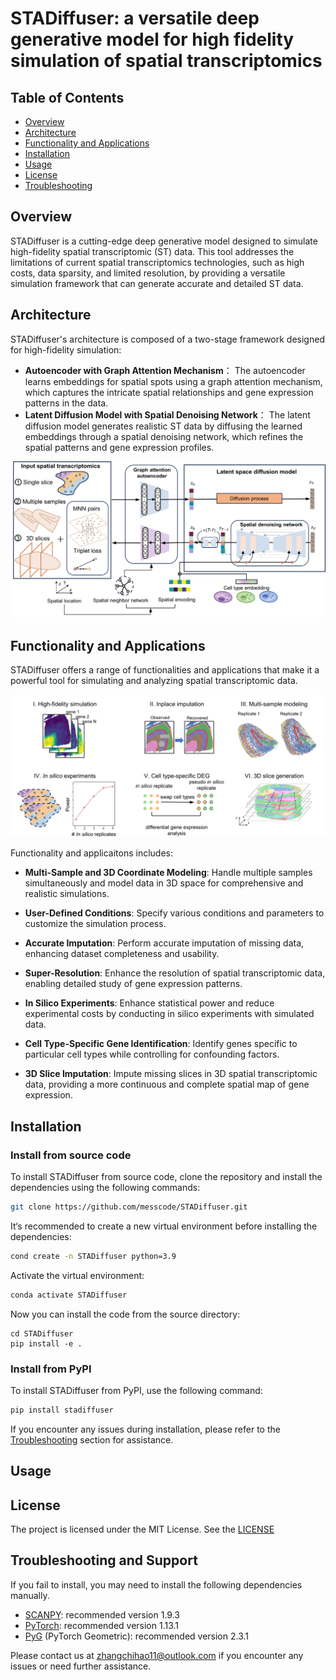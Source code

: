 # STADiffuser: a versatile deep generative model for high fidelity simulation of spatial transcriptomics

## Table of Contents
- [Overview](#overview)
- [Architecture](#architecture)
- [Functionality and Applications](#functionality-and-applications)
- [Installation](#installation)
- [Usage](#usage)
- [License](#license)
- [Troubleshooting](#troubleshooting)



## Overview
STADiffuser is a cutting-edge deep generative model designed to simulate high-fidelity spatial transcriptomic (ST) data. This tool addresses the limitations of current spatial transcriptomics technologies, such as high costs, data sparsity, and limited resolution, by providing a versatile simulation framework that can generate accurate and detailed ST data.

## Architecture
STADiffuser's architecture is composed of a two-stage framework designed for high-fidelity simulation: 
- **Autoencoder with Graph Attention Mechanism**： The autoencoder learns embeddings for spatial spots using a graph attention mechanism, which captures the intricate spatial relationships and gene expression patterns in the data.
- **Latent Diffusion Model with Spatial Denoising Network**： The latent diffusion model generates realistic ST data by diffusing the learned embeddings through a spatial denoising network, which refines the spatial patterns and gene expression profiles.


![STADiffuser](https://github.com/messcode/STADiffuser/blob/main/docs/_static/STADiffuser-backbone.png)

## Functionality and Applications
STADiffuser offers a range of functionalities and applications that make it a powerful tool for simulating and analyzing spatial transcriptomic data.

![STADiffuser](https://github.com/messcode/STADiffuser/blob/main/docs/_static/STADiffuser-app.png)

Functionality and applicaitons includes:
- **Multi-Sample and 3D Coordinate Modeling**: Handle multiple samples simultaneously and model data in 3D space for comprehensive and realistic simulations.
- **User-Defined Conditions**: Specify various conditions and parameters to customize the simulation process.
- **Accurate Imputation**: Perform accurate imputation of missing data, enhancing dataset completeness and usability.
- **Super-Resolution**: Enhance the resolution of spatial transcriptomic data, enabling detailed study of gene expression patterns.

- **In Silico Experiments**: Enhance statistical power and reduce experimental costs by conducting in silico experiments with simulated data.
- **Cell Type-Specific Gene Identification**: Identify genes specific to particular cell types while controlling for confounding factors.
- **3D Slice Imputation**: Impute missing slices in 3D spatial transcriptomic data, providing a more continuous and complete spatial map of gene expression.

## Installation
### Install from source code

To install STADiffuser from source code, clone the repository and install the dependencies using the following commands:
```bash
git clone https://github.com/messcode/STADiffuser.git
```
It‘s recommended to create a new virtual environment before installing the dependencies:
```bash
cond create -n STADiffuser python=3.9
```
Activate the virtual environment:
```bash
conda activate STADiffuser
```
Now you can install the code from the source directory:
```
cd STADiffuser
pip install -e .
```

### Install from PyPI
To install STADiffuser from PyPI, use the following command:
```bash
pip install stadiffuser
```

If you encounter any issues during installation, please refer to the [Troubleshooting](#troubleshooting) section for assistance.
## Usage


## License
The project is licensed under the MIT License. See the [LICENSE](./LICENSE.txt)

## Troubleshooting and Support
If you fail to install, you may need to install the following dependencies manually. 
- [SCANPY](https://scanpy.readthedocs.io/en/stable/installation.html): recommended version 1.9.3
- [PyTorch](https://pytorch.org/get-started/locally/): recommended version 1.13.1
- [PyG](https://pytorch-geometric.readthedocs.io/en/latest/install/installation.html) (PyTorch Geometric): recommended version 2.3.1

Please contact us at <ins style="color: blue;"><a href="mailto:example@example.com">zhangchihao11@outlook.com</a></ins>
 if you encounter any issues or need further assistance.

